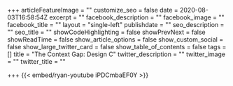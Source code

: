 +++
articleFeatureImage = ""
customize_seo = false
date = 2020-08-03T16:58:54Z
excerpt = ""
facebook_description = ""
facebook_image = ""
facebook_title = ""
layout = "single-left"
publishdate = ""
seo_description = ""
seo_title = ""
showCodeHighlighting = false
showPrevNext = false
showReadTime = false
show_article_options = false
show_custom_social = false
show_large_twitter_card = false
show_table_of_contents = false
tags = []
title = "The Context Gap: Design C"
twitter_description = ""
twitter_image = ""
twitter_title = ""

+++
{{< embed/ryan-youtube iPDCmbaEF0Y >}}